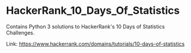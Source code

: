 # HackerRank_10_Days_Of_Statistics
Contains Python 3 solutions to HackerRank's 10 Days of Statistics Challenges.

Link: https://www.hackerrank.com/domains/tutorials/10-days-of-statistics
